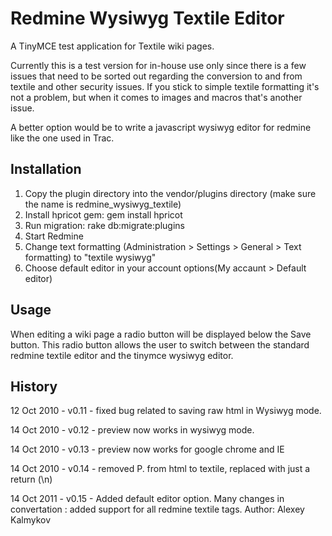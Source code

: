 Redmine Wysiwyg Textile Editor
=================

A TinyMCE test application for Textile wiki pages.

Currently this is a test version for in-house use only since there is a few issues that need to be sorted out regarding the conversion to and from textile and other security issues. If you stick to simple textile formatting it's not a problem, but when it comes to images and macros that's another issue.

A better option would be to write a javascript wysiwyg editor for redmine like the one used in Trac. 

Installation
------------

1. Copy the plugin directory into the vendor/plugins directory (make sure the name is redmine_wysiwyg_textile)
2. Install hpricot gem: gem install hpricot
3. Run migration: rake db:migrate:plugins
4. Start Redmine
5. Change text formatting (Administration > Settings > General > Text formatting) to "textile wysiwyg"
6. Choose default editor in your account options(My accaunt > Default editor)
                    
Usage
-----

When editing a wiki page a radio button will be displayed below the Save button. This radio button allows the user to switch between the standard redmine textile editor and the tinymce wysiwyg editor.

History
-----
12 Oct 2010 - v0.11 - fixed bug related to saving raw html in Wysiwyg mode.

14 Oct 2010 - v0.12 - preview now works in wysiwyg mode.

14 Oct 2010 - v0.13 - preview now works for google chrome and IE

14 Oct 2010 - v0.14 - removed P. from html to textile, replaced with just a return (\n)

14 Oct 2011 - v0.15 - Added default editor option. Many changes in convertation : added support for all redmine textile tags. Author: Alexey Kalmykov

    
